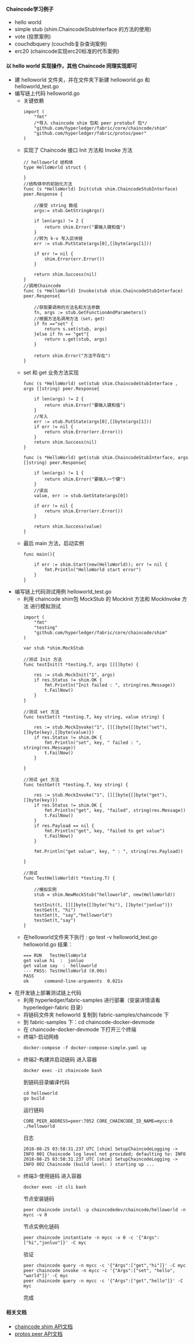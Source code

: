 #### Chaincode学习例子
* hello world 
* simple stub (shim.ChaincodeStubInterface 的方法的使用)
* vote (投票案例)
* couchdbquery (couchdb复杂查询案例)
* erc20 (chaincode实现erc20标准的代币案例)
#### 以 hello world 实现操作，其他 Chaincode 同理实现即可
* 建 helloworld 文件夹，并在文件夹下新建 helloworld.go 和 helloworld_test.go
* 编写链上代码 helloworld.go
  * 关键依赖
    ```
    import (
        "fmt"
        /*导入 chaincode shim 包和 peer protobuf 包*/
        "github.com/hyperledger/fabric/core/chaincode/shim"
        "github.com/hyperledger/fabric/protos/peer"
    )
    ```
  * 实现了 Chaincode 接口 Init 方法和 Invoke 方法
    ```
    // helloworld 结构体
    type HelloWorld struct {
    
    }
    //结构体中的初始化方法
    func (s *HelloWorld) Init(stub shim.ChaincodeStubInterface) peer.Response {
  
    	//接受 string 数组
        args:= stub.GetStringArgs()
        
        if len(args) != 2 {
        	return shim.Error("要输入键和值")
        }
        //转为 k-v 写入区块链
        err := stub.PutState(args[0],[]byte(args[1]))
        
        if err != nil {
        	shim.Error(err.Error())
        }
        
        return shim.Success(nil)
    } 
    //调用Chaincode
    func (s *HelloWorld) Invoke(stub shim.ChaincodeStubInterface) peer.Response{
    
    	//获取要调用的方法名和方法参数
    	fn, args := stub.GetFunctionAndParameters()
        //根据方法名调用方法（set，get）
    	if fn =="set" {
    		return s.set(stub, args)
    	}else if fn == "get"{
    		return s.get(stub, args)
    	}
    
    	return shim.Error("方法不存在")
    }
    ```
  * set 和 get 业务方法实现
    ```
    func (s *HelloWorld) set(stub shim.ChaincodeStubInterface , args []string) peer.Response{
    
    	if len(args) != 2 {
    		return shim.Error("要输入键和值")
    	}
    	//写入
    	err := stub.PutState(args[0],[]byte(args[1]))
    	if err != nil {
    		return shim.Error(err.Error())
    	}
    	return shim.Success(nil)
    }
    
    func (s *HelloWorld) get(stub shim.ChaincodeStubInterface, args []string) peer.Response{
    
    	if len(args) != 1 {
    		return shim.Error("要输入一个键")
    	}
        //读出
    	value, err := stub.GetState(args[0])
    
    	if err != nil {
    		return shim.Error(err.Error())
    	}
    
    	return shim.Success(value)
    }
    ```
  * 最后 main 方法，启动实例
    ```
    func main(){
    
    	if err := shim.Start(new(HelloWorld)); err != nil {
    		fmt.Println("HelloWorld start error")
    	}
    } 
    ```
* 编写链上代码测试用例 helloworld_test.go
  * 利用 chaincode shim包 MockStub 的 MockInit 方法和 MockInvoke 方法 进行模拟测试
    ```
    import (
        "fmt"
        "testing"
        "github.com/hyperledger/fabric/core/chaincode/shim"
    )
    
    var stub *shim.MockStub
    
    //测试 Init 方法
    func testInit(t *testing.T, args [][]byte) {
    
        res := stub.MockInit("1", args)
        if res.Status != shim.OK {
            fmt.Println("Init failed : ", string(res.Message))
            t.FailNow()
        }
    }
    
    //测试 set 方法
    func testSet(t *testing.T, key string, value string) {
    
        res := stub.MockInvoke("1", [][]byte{[]byte("set"), []byte(key),[]byte(value)})
        if res.Status != shim.OK {
            fmt.Println("set", key, " failed : ", string(res.Message))
            t.FailNow()
        }
    
    }
    
    //测试 get 方法
    func testGet(t *testing.T, key string) {
    
        res := stub.MockInvoke("1", [][]byte{[]byte("get"), []byte(key)})
        if res.Status != shim.OK {
            fmt.Println("get", key, "failed", string(res.Message))
            t.FailNow()
        }
        if res.Payload == nil {
            fmt.Println("get", key, "failed to get value")
            t.FailNow()
        }
    
        fmt.Println("get value", key, " : ", string(res.Payload))
    
    }
    
    //测试
    func TestHelloWorld(t *testing.T) {
    
        //模拟实例
        stub = shim.NewMockStub("helloworld", new(HelloWorld))
    
        testInit(t, [][]byte{[]byte("hi"), []byte("jonluo")})
        testGet(t, "hi")
        testSet(t, "say","helloworld")
        testGet(t,"say")
    }
    ```
  * 在helloworld文件夹下执行 : go test -v helloworld_test.go helloworld.go
    结果：
    ```
    === RUN   TestHelloWorld
    get value hi  :  jonluo
    get value say  :  helloworld
    --- PASS: TestHelloWorld (0.00s)
    PASS
    ok      command-line-arguments  0.021s
    ```
* 在开发链上部署测试链上代码
  * 利用 hyperledger/fabric-samples 进行部署（安装详情请看 hyperledger-fabric 目录）
  * 将链码文件夹 helloworld 复制到 fabric-samples/chaincode 下
  * 到 fabric-samples 下：cd chaincode-docker-devmode
  * 在 chaincode-docker-devmode 下打开三个终端
  * 终端1-启动网络
    ```
    docker-compose -f docker-compose-simple.yaml up
    ```
  * 终端2-构建并启动链码
    进入容器
    ```
    docker exec -it chaincode bash
    ```
    到链码目录编译代码
    ```
    cd helloworld
    go build
    ```
    运行链码
    ```
    CORE_PEER_ADDRESS=peer:7052 CORE_CHAINCODE_ID_NAME=mycc:0 ./helloworld 
    ```
    日志
    ```
    2018-08-25 03:58:31.237 UTC [shim] SetupChaincodeLogging -> INFO 001 Chaincode log level not provided; defaulting to: INFO
    2018-08-25 03:58:31.237 UTC [shim] SetupChaincodeLogging -> INFO 002 Chaincode (build level: ) starting up ...
    ```
  * 终端3-使用链码
    进入容器
    ``` 
    docker exec -it cli bash
    ```
    节点安装链码
    ```
    peer chaincode install -p chaincodedev/chaincode/helloworld -n mycc -v 0
    ```
    节点实例化链码
    ```
    peer chaincode instantiate -n mycc -v 0 -c '{"Args":["hi","jonluo"]}' -C myc 
    ```
    验证
    ```
    peer chaincode query -n mycc -c '{"Args":["get","hi"]}' -C myc 
    peer chaincode invoke -n mycc -c '{"Args":["set", "hello", "world"]}' -C myc
    peer chaincode query -n mycc -c '{"Args":["get","hello"]}' -C myc 
    ```
    完成

#### 相关文档 
- [chaincode shim API文档](https://godoc.org/github.com/hyperledger/fabric/core/chaincode/shim)
- [protos peer API文档](https://godoc.org/github.com/hyperledger/fabric/protos/peer)

